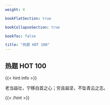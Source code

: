 ```yaml
---
weight: 4

bookFlatSection: true

bookCollapseSection: true

bookToc: false

title: "热题 HOT 100"
---
```


## 热题 HOT 100

{{< hint info >}}

老当益壮，宁移白首之心；穷且益坚，不坠青云之志。

{{< /hint >}}


